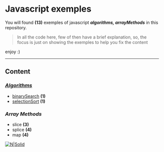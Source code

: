 # Javascript exemples
You will found **(13)** exemples of javascript ***algorithms, arrayMethods*** in this repository.
> In all the code here, few of then have a brief explanation, so, the focus is just on showing the exemples to help you fix the content

enjoy :)

---

## Content

### *[Algorithms](https://github.com/4kauanmota/javascript/tree/master/algorithms)*
+ [binarySearch](https://github.com/4kauanmota/javascript/blob/master/algorithms/binarySeach.js) **(1)**
+ [selectionSort](https://github.com/4kauanmota/javascript/blob/master/algorithms/selectionSort.js) **(1)**

### *Array Methods*
+ slice **(3)**
+ splice **(4)**
+ map **(4)**

[![N|Solid](https://www.infinitycode.one/assets/icon/infinitycode/logo_192x192.png)](https://www.infinitycode.one/links/)